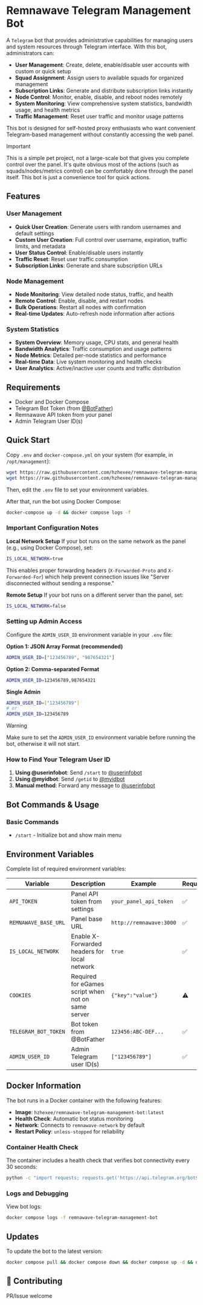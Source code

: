 # Remnawave Telegram Management Bot

A `Telegram` bot that provides administrative capabilities for managing users and system resources through Telegram interface. With this bot, administrators can:

- **User Management**: Create, delete, enable/disable user accounts with custom or quick setup
- **Squad Assignment**: Assign users to available squads for organized management  
- **Subscription Links**: Generate and distribute subscription links instantly
- **Node Control**: Monitor, enable, disable, and reboot nodes remotely
- **System Monitoring**: View comprehensive system statistics, bandwidth usage, and health metrics
- **Traffic Management**: Reset user traffic and monitor usage patterns

This bot is designed for self-hosted proxy enthusiasts who want convenient Telegram-based management without constantly accessing the web panel.

> [!IMPORTANT]
> This is a simple pet project, not a large-scale bot that gives you complete control over the panel.
> It's quite obvious most of the actions (such as squads/nodes/metrics control) can be comfortably done through the panel itself. This bot is just a convenience tool for quick actions.

## Features

### User Management
- **Quick User Creation**: Generate users with random usernames and default settings
- **Custom User Creation**: Full control over username, expiration, traffic limits, and metadata
- **User Status Control**: Enable/disable users instantly
- **Traffic Reset**: Reset user traffic consumption
- **Subscription Links**: Generate and share subscription URLs

### Node Management  
- **Node Monitoring**: View detailed node status, traffic, and health
- **Remote Control**: Enable, disable, and restart nodes
- **Bulk Operations**: Restart all nodes with confirmation
- **Real-time Updates**: Auto-refresh node information after actions

### System Statistics
- **System Overview**: Memory usage, CPU stats, and general health
- **Bandwidth Analytics**: Traffic consumption and usage patterns  
- **Node Metrics**: Detailed per-node statistics and performance
- **Real-time Data**: Live system monitoring and health checks
- **User Analytics**: Active/inactive user counts and traffic distribution

## Requirements

- Docker and Docker Compose
- Telegram Bot Token (from [@BotFather](https://t.me/BotFather))
- Remnawave API token from your panel
- Admin Telegram User ID(s)

## Quick Start

Copy `.env` and `docker-compose.yml` on your system (for example, in `/opt/management`):

```bash
wget https://raw.githubusercontent.com/hzhexee/remnawave-telegram-management-bot/refs/heads/main/docker-compose.yml -O docker-compose.yml
wget https://raw.githubusercontent.com/hzhexee/remnawave-telegram-management-bot/refs/heads/main/.env -O .env
```

Then, edit the `.env` file to set your environment variables.

After that, run the bot using Docker Compose:

```bash
docker-compose up -d && docker compose logs -f
```

### Important Configuration Notes

**Local Network Setup**
If your bot runs on the same network as the panel (e.g., using Docker Compose), set:
```bash
IS_LOCAL_NETWORK=true
```
This enables proper forwarding headers (`X-Forwarded-Proto` and `X-Forwarded-For`) which help prevent connection issues like "Server disconnected without sending a response."

**Remote Setup**
If your bot runs on a different server than the panel, set:
```bash
IS_LOCAL_NETWORK=false
```

### Setting up Admin Access

Configure the `ADMIN_USER_ID` environment variable in your `.env` file:

**Option 1: JSON Array Format (recommended)**
```bash
ADMIN_USER_ID=["123456789", "987654321"]
```

**Option 2: Comma-separated Format**
```bash
ADMIN_USER_ID=123456789,987654321
```

**Single Admin**
```bash
ADMIN_USER_ID=["123456789"]
# or
ADMIN_USER_ID=123456789
```

> [!WARNING]
> Make sure to set the `ADMIN_USER_ID` environment variable before running the bot, otherwise it will not start.

### How to Find Your Telegram User ID

1. **Using @userinfobot**: Send `/start` to [@userinfobot](https://t.me/userinfobot)
2. **Using @myidbot**: Send `/getid` to [@myidbot](https://t.me/myidbot)  
3. **Manual method**: Forward any message to [@userinfobot](https://t.me/userinfobot)

## Bot Commands & Usage

### Basic Commands
- `/start` - Initialize bot and show main menu

## Environment Variables

Complete list of required environment variables:

| Variable | Description | Example | Required |
|----------|-------------|---------|----------|
| `API_TOKEN` | Panel API token from settings | `your_panel_api_token` | ✅ |
| `REMNAWAVE_BASE_URL` | Panel base URL | `http://remnawave:3000` | ✅ |
| `IS_LOCAL_NETWORK` | Enable X-Forwarded headers for local network | `true` | ✅ |
| `COOKIES` | Required for eGames script when not on same server | `{"key":"value"}` | ⚠️ |
| `TELEGRAM_BOT_TOKEN` | Bot token from @BotFather | `123456:ABC-DEF...` | ✅ |
| `ADMIN_USER_ID` | Admin Telegram user ID(s) | `["123456789"]` | ✅ |

## Docker Information

The bot runs in a Docker container with the following features:

- **Image**: `hzhexee/remnawave-telegram-management-bot:latest`
- **Health Check**: Automatic bot status monitoring
- **Network**: Connects to `remnawave-network` by default
- **Restart Policy**: `unless-stopped` for reliability

### Container Health Check
The container includes a health check that verifies bot connectivity every 30 seconds:
```bash
python -c "import requests; requests.get('https://api.telegram.org/bot${TELEGRAM_BOT_TOKEN}/getMe')"
```

### Logs and Debugging

View bot logs:
```bash
docker compose logs -f remnawave-telegram-management-bot
```

## Updates

To update the bot to the latest version:

```bash
docker compose pull && docker compose down && docker compose up -d && docker compose logs -f
```

## 🤝 Contributing

PR/Issue welcome